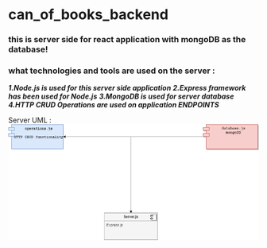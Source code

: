 # can_of_books_backend

### this is server side for react application with mongoDB as the database!

### what technologies and tools are used on the server  :
***1.Node.js is used for this server side application***
***2.Express framework has been used for Node.js***
***3.MongoDB is used for server database***
***4.HTTP CRUD Operations are used on application ENDPOINTS***

Server UML :
![uml](imgUml.png)